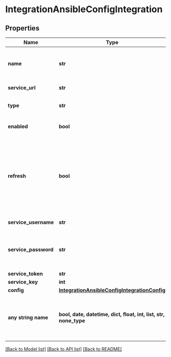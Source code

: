 # IntegrationAnsibleConfigIntegration


## Properties
Name | Type | Description | Notes
------------ | ------------- | ------------- | -------------
**name** | **str** | Name, a unique identifier for the integration | 
**service_url** | **str** | Ansible Git URL | 
**type** | **str** | Integration Type Code | defaults to "ansible"
**enabled** | **bool** | Set &#x60;true&#x60; to enable integration | [optional] 
**refresh** | **bool** | Pass &#x60;false&#x60; to skip refresh.  By default, refresh is done on update, when it is supported by the integration type.  | [optional]  if omitted the server will use the default value of True
**service_username** | **str** | Git Username | [optional] 
**service_password** | **str** | Git Password or Token depending on the Git host | [optional] 
**service_token** | **str** | Git Token | [optional] 
**service_key** | **int** | Keypair ID | [optional] 
**config** | [**IntegrationAnsibleConfigIntegrationConfig**](IntegrationAnsibleConfigIntegrationConfig.md) |  | [optional] 
**any string name** | **bool, date, datetime, dict, float, int, list, str, none_type** | any string name can be used but the value must be the correct type | [optional]

[[Back to Model list]](../README.md#documentation-for-models) [[Back to API list]](../README.md#documentation-for-api-endpoints) [[Back to README]](../README.md)


